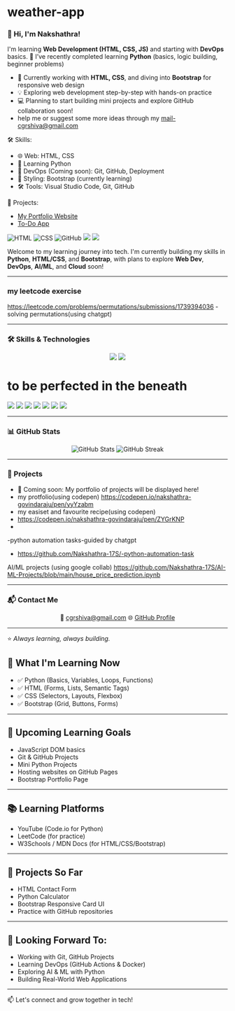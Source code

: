 # weather-app
### 👋 Hi, I'm Nakshathra!
I'm learning **Web Development (HTML, CSS, JS)** and starting with **DevOps** basics.
🌱 I’ve recently completed learning **Python** (basics, logic building, beginner problems)
- 🎨 Currently working with **HTML, CSS**, and diving into **Bootstrap** for responsive web design
- 💡 Exploring web development step-by-step with hands-on practice
- 💻 Planning to start building mini projects and explore GitHub collaboration soon!
- help me or suggest some more ideas through my mail-cgrshiva@gmail.com

🛠️ Skills:
- 🌐 Web: HTML, CSS
- 🐍 Learning Python
- 🚀 DevOps (Coming soon): Git, GitHub, Deployment 
- 🎨 Styling: Bootstrap (currently learning)
- 🛠️ Tools: Visual Studio Code, Git, GitHub

📌 Projects:
- [My Portfolio Website](https://github.com/yourname/portfolio-site)
- [To-Do App](https://github.com/yourname/todo-app)

![HTML](https://img.shields.io/badge/HTML5-orange?logo=html5)
![CSS](https://img.shields.io/badge/CSS3-blue?logo=css3)
![GitHub](https://img.shields.io/badge/GitHub-grey?logo=github)
<img src="https://img.shields.io/badge/Python-3776AB?style=for-the-badge&logo=python&logoColor=white" />
  <img src="https://img.shields.io/badge/Bootstrap-7952B3?style=for-the-badge&logo=bootstrap&logoColor=white" />

Welcome to my learning journey into tech. I'm currently building my skills in **Python**, **HTML/CSS**, and **Bootstrap**, with plans to explore **Web Dev**, **DevOps**, **AI/ML**, and **Cloud** soon!

---
<!-- GitHub Profile README for Nakshathra-17S -->
### my leetcode exercise
https://leetcode.com/problems/permutations/submissions/1739394036 -solving permutations(using chatgpt)



---

### 🛠 Skills & Technologies

<p align="center">
  <img src="https://img.shields.io/badge/Python-3776AB?style=for-the-badge&logo=python&logoColor=white" />
  <img src="https://img.shields.io/badge/Bootstrap-7952B3?style=for-the-badge&logo=bootstrap&logoColor=white" />
 <h1>to be perfected in the beneath</h1> 

  
  <img src="https://img.shields.io/badge/Web%20Development-000000?style=for-the-badge&logo=html5&logoColor=white" />
  <img src="https://img.shields.io/badge/AI%2FML-FF6F00?style=for-the-badge&logo=tensorflow&logoColor=white" />
  <img src="https://img.shields.io/badge/Generative%20AI-8A2BE2?style=for-the-badge&logo=openai&logoColor=white" />
  <img src="https://img.shields.io/badge/DevOps-0A0A0A?style=for-the-badge&logo=githubactions&logoColor=white" />
  <img src="https://img.shields.io/badge/Cloud%20%26%20Hosting-4285F4?style=for-the-badge&logo=googlecloud&logoColor=white" />
  <img src="https://img.shields.io/badge/Databases-4479A1?style=for-the-badge&logo=mysql&logoColor=white" />
  <img src="https://img.shields.io/badge/Programming%20Languages-4CAF50?style=for-the-badge&logo=c&logoColor=white" />
</p>

---

### 📊 GitHub Stats

<p align="center">
  <img src="https://github-readme-stats.vercel.app/api?username=Nakshathra-17S&show_icons=true&theme=radical" alt="GitHub Stats" />
  <img src="https://github-readme-streak-stats.herokuapp.com/?user=Nakshathra-17S&theme=radical" alt="GitHub Streak" />
</p>

---

### 📂 Projects
- 🚧 Coming soon: My portfolio of projects will be displayed here!
- my protfolio(using codepen)
https://codepen.io/nakshathra-govindaraju/pen/yyYzabm
- my easiset and favourite recipe(using codepen)
- https://codepen.io/nakshathra-govindaraju/pen/ZYGrKNP
- 
-python automation tasks-guided by chatgpt
- https://github.com/Nakshathra-17S/-python-automation-task

AI/ML projects (using google collab)
https://github.com/Nakshathra-17S/AI-ML-Projects/blob/main/house_price_prediction.ipynb

---

### 📬 Contact Me

<p align="center">
  📧 <a href="mailto:cgrshiva@gmail.com">cgrshiva@gmail.com</a>  
  🌐 <a href="https://github.com/Nakshathra-17S">GitHub Profile</a>
</p>

---
⭐ *Always learning, always building.*


## 🧠 What I'm Learning Now
- ✅ Python (Basics, Variables, Loops, Functions)
- ✅ HTML (Forms, Lists, Semantic Tags)
- ✅ CSS (Selectors, Layouts, Flexbox)
- ✅ Bootstrap (Grid, Buttons, Forms)

---

## 🚀 Upcoming Learning Goals
- JavaScript DOM basics  
- Git & GitHub Projects  
- Mini Python Projects  
- Hosting websites on GitHub Pages  
- Bootstrap Portfolio Page

---

## 📚 Learning Platforms
- YouTube (Code.io for Python)
- LeetCode (for practice)
- W3Schools / MDN Docs (for HTML/CSS/Bootstrap)

---

## 📌 Projects So Far
- HTML Contact Form  
- Python Calculator  
- Bootstrap Responsive Card UI  
- Practice with GitHub repositories

---

## 🌱 Looking Forward To:
- Working with Git, GitHub Projects  
- Learning DevOps (GitHub Actions & Docker)  
- Exploring AI & ML with Python  
- Building Real-World Web Applications

---

📫 Let's connect and grow together in tech!


